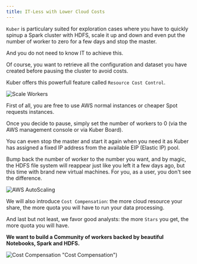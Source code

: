 ```yaml
---
title: IT-Less with Lower Cloud Costs
---
```


`Kuber` is particulary suited for exploration cases where you have to quickly spinup a Spark cluster with HDFS, scale it up and down and even put the number of worker to zero for a few days and stop the master.

And you do not need to know IT to achieve this.

Of course, you want to retrieve all the configuration and dataset you have created before pausing the cluster to avoid costs.

Kuber offers this powerfull feature called `Resource Cost Control`.

![Scale Workers](/images/datalayer/scale-workers.png "Scale Workers")

First of all, you are free to use AWS normal instances or cheaper Spot requests instances.

Once you decide to pause, simply set the number of workers to 0 (via the AWS management console or via Kuber Board).

You can even stop the master and start it again when you need it as Kuber has assigned a fixed IP address from the available EIP (Elastic IP) pool.

Bump back the number of worker to the number you want, and by magic, the HDFS file system will reappear just like you left it a few days ago, but this time with brand new virtual machines. For you, as a user, you don't see the difference.

![AWS AutoScaling](/images/aws/aws-autoscaling.png "AWS AutoScaling")

We will also introduce `Cost Compensation`: the more cloud resource your share, the more quota you will have to run your data processing. 

And last but not least, we favor good analysts: the more `Stars` you get, the more quota you will have.

**We want to build a Community of workers backed by beautiful Notebooks, Spark and HDFS.**

![Cost Compensation](/images/datalayer/cost-compensation.svg) "Cost Compensation")

